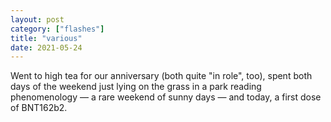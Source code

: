 ```yaml
---
layout: post
category: ["flashes"]
title: "various"
date: 2021-05-24
---
```


Went to high tea for our anniversary (both quite "in role", too), spent both days of the weekend just lying on the grass in a park reading phenomenology — a rare weekend of sunny days — and today, a first dose of BNT162b2.